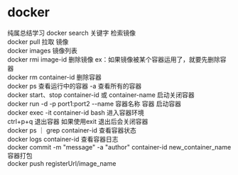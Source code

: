 # docker
纯属总结学习
docker search 关键字  检索镜像<br/>
docker pull 拉取 镜像<br/>
docker images 镜像列表<br/>
docker rmi image-id 删除镜像 ex：如果镜像被某个容器运用了，就要先删除容器 <br/>
docker rm container-id 删除容器<br/>
docker ps 查看运行中的容器 -a 查看所有的容器 <br/>
docker start、stop container-id 或 container-name 启动关闭容器<br/>
docker run -d -p port1:port2 --name 容器名称 容器  启动容器<br/>
docker exec -it container-id bash 进入容器环境<br/>
ctrl+p+q 退出容器 如果使用exit 退出后会关闭容器 <br/>
docker ps ｜ grep container-id 查看容器状态 <br/>
docker logs container-id 查看容器日志<br/>
docker commit -m "message" -a "author" container-id new_container_name 容器打包 <br/>
docker push  registerUrl/image_name
